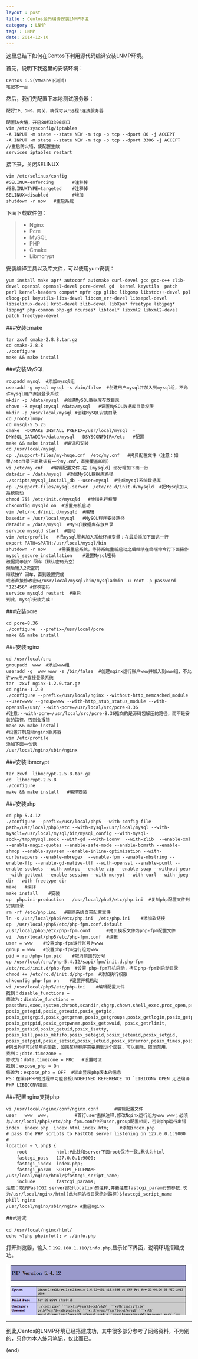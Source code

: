 ```yaml
---
layout : post
title : Centos源码编译安装LNMP环境
category : LNMP
tags : LNMP
date: 2014-12-10
---
```

这里总结下如何在Centos下利用源代码编译安装LNMP环境。

首先，说明下我这里的安装环境：

	Centos 6.5(VMware下测试)
	笔记本一台

然后，我们先配置下本地测试服务器：

	配好IP、DNS、网关，确保可以'远程'连接服务器

<!--more-->

	配置防火墙，开启80和3306端口
	vim /etc/sysconfig/iptables
	-A INPUT -m state --state NEW -m tcp -p tcp --dport 80 -j ACCEPT
	-A INPUT -m state --state NEW -m tcp -p tcp --dport 3306 -j ACCEPT
	//重启防火墙，使配置生效
	services iptables restart

接下来，关闭SELINUX

	vim /etc/selinux/config
	#SELINUX=enforcing       #注释掉 
	#SELINUXTYPE=targeted    #注释掉 
	SELINUX=disabled         #增加 
	shutdown -r now   #重启系统

下面下载软件包：
	
>* Nginx
>* Pcre
>* MySQL
>* PHP
>* Cmake
>* Libmcrypt

安装编译工具以及库文件，可以使用yum安装：

	yum install make apr* autoconf automake curl-devel gcc gcc-c++ zlib-devel openssl openssl-devel pcre-devel gd  kernel keyutils  patch  perl kernel-headers compat* mpfr cpp glibc libgomp libstdc++-devel ppl cloog-ppl keyutils-libs-devel libcom_err-devel libsepol-devel libselinux-devel krb5-devel zlib-devel libXpm* freetype libjpeg* libpng* php-common php-gd ncurses* libtool* libxml2 libxml2-devel patch freetype-devel

###安装cmake

	tar zxvf cmake-2.8.8.tar.gz 
	cd cmake-2.8.8 
	./configure 
	make && make install  

###安装MySQL

	roupadd mysql  #添加mysql组    
	useradd -g mysql mysql -s /bin/false  #创建用户mysql并加入到mysql组，不允许mysql用户直接登录系统    
	mkdir -p /data/mysql  #创建MySQL数据库存放目录    
	chown -R mysql:mysql /data/mysql   #设置MySQL数据库目录权限    
	mkdir -p /usr/local/mysql #创建MySQL安装目录    
	cd /root/lnmp/ 
	cd mysql-5.5.25    
	cmake  -DCMAKE_INSTALL_PREFIX=/usr/local/mysql  -DMYSQL_DATADIR=/data/mysql  -DSYSCONFDIR=/etc   #配置    
	make && make install  #编译和安装    
	cd /usr/local/mysql    
	cp ./support-files/my-huge.cnf  /etc/my.cnf   #拷贝配置文件（注意：如果/etc目录下面默认有一个my.cnf，直接覆盖即可）    
	vi /etc/my.cnf   #编辑配置文件,在 [mysqld] 部分增加下面一行    
	datadir = /data/mysql  #添加MySQL数据库路径    
	./scripts/mysql_install_db --user=mysql  #生成mysql系统数据库    
	cp ./support-files/mysql.server  /etc/rc.d/init.d/mysqld  #把Mysql加入系统启动    
	chmod 755 /etc/init.d/mysqld   #增加执行权限    
	chkconfig mysqld on  #设置开机启动    
	vim /etc/rc.d/init.d/mysqld  #编辑    
	basedir = /usr/local/mysql   #MySQL程序安装路径    
	datadir = /data/mysql  #MySQl数据库存放目录    
	service mysqld start  #启动    
	vim /etc/profile   #把mysql服务加入系统环境变量：在最后添加下面这一行    
	export PATH=$PATH:/usr/local/mysql/bin      
	shutdown -r now     #需要重启系统，等待系统重新启动之后继续在终端命令行下面操作    
	mysql_secure_installation    #设置Mysql密码    
	根据提示按Y 回车（默认密码为空）    
	然后输入2次密码    
	继续按Y 回车，直到设置完成    
	或者直接修改密码/usr/local/mysql/bin/mysqladmin -u root -p password "123456" #修改密码    
	service mysqld restart  #重启    
	到此，mysql安装完成！   
	
###安装pcre
	
	cd pcre-8.36
	./configure  --prefix=/usr/local/pcre 
	make && make install   

###安装nginx

	cd /usr/local/src    
	groupadd  www  #添加www组    
	useradd -g  www www -s /bin/false  #创建nginx运行账户www并加入到www组，不允许www用户直接登录系统    
	tar  zxvf nginx-1.2.0.tar.gz    
	cd nginx-1.2.0    
	./configure --prefix=/usr/local/nginx --without-http_memcached_module --user=www --group=www --with-http_stub_status_module --with-openssl=/usr/ --with-pcre=/usr/local/src/pcre-8.36   
	#注意:--with-pcre=/usr/local/src/pcre-8.36指向的是源码包解压的路径，而不是安装的路径，否则会报错 
	make && make install   
	#设置开机启动nginx服务器
	vim /etc/profile
	添加下面一句话
	/usr/local/nginx/sbin/nginx


###安装libmcrypt

	tar zxvf  libmcrypt-2.5.8.tar.gz
	cd  libmcrypt-2.5.8 
	./configure 
	make && make install   #编译安装 

###安装php

	cd php-5.4.12
	./configure --prefix=/usr/local/php5 --with-config-file-path=/usr/local/php5/etc --with-mysql=/usr/local/mysql --with-mysqli=/usr/local/mysql/bin/mysql_config --with-mysql-sock=/tmp/mysql.sock --with-gd --with-iconv  --with-zlib  --enable-xml --enable-magic-quotes --enable-safe-mode --enable-bcmath --enable-shmop --enable-sysvsem --enable-inline-optimization --with-curlwrappers --enable-mbregex  --enable-fpm --enable-mbstring --enable-ftp --enable-gd-native-ttf --with-openssl --enable-pcntl --enable-sockets --with-xmlrpc --enable-zip --enable-soap --without-pear --with-gettext --enable-session --with-mcrypt --with-curl --with-jpeg-dir --with-freetype-dir 
	make   #编译    
	make install    #安装    
	cp  php.ini-production   /usr/local/php5/etc/php.ini  #复制php配置文件到安装目录    
	rm -rf /etc/php.ini   #删除系统自带配置文件    
	ln -s /usr/local/php5/etc/php.ini  /etc/php.ini    #添加软链接    
	cp  /usr/local/php5/etc/php-fpm.conf.default   /usr/local/php5/etc/php-fpm.conf      #拷贝模板文件为php-fpm配置文件    
	vi  /usr/local/php5/etc/php-fpm.conf  #编辑    
	user = www    #设置php-fpm运行账号为www    
	group = www   #设置php-fpm运行组为www    
	pid = run/php-fpm.pid    #取消前面的分号    
	cp /usr/local/src/php-5.4.12/sapi/fpm/init.d.php-fpm   /etc/rc.d/init.d/php-fpm  #设置 php-fpm开机启动，拷贝php-fpm到启动目录    
	chmod +x /etc/rc.d/init.d/php-fpm  #添加执行权限    
	chkconfig php-fpm on    #设置开机启动    
	vi /usr/local/php5/etc/php.ini    #编辑配置文件    
	找到：disable_functions =    
	修改为：disable_functions = passthru,exec,system,chroot,scandir,chgrp,chown,shell_exec,proc_open,proc_get_status,ini_alter,ini_alter,ini_restore,dl,openlog,syslog,readlink,symlink,popepassthru,stream_socket_server,escapeshellcmd,dll,popen,disk_free_space,checkdnsrr,checkdnsrr,getservbyname,getservbyport,disk_total_space,posix_ctermid,posix_get_last_error,posix_getcwd, posix_getegid,posix_geteuid,posix_getgid, posix_getgrgid,posix_getgrnam,posix_getgroups,posix_getlogin,posix_getpgid,posix_getpgrp,posix_getpid, posix_getppid,posix_getpwnam,posix_getpwuid, posix_getrlimit, posix_getsid,posix_getuid,posix_isatty, posix_kill,posix_mkfifo,posix_setegid,posix_seteuid,posix_setgid, posix_setpgid,posix_setsid,posix_setuid,posix_strerror,posix_times,posix_ttyname,posix_uname   
	#列出PHP可以禁用的函数，如果某些程序需要用到这个函数，可以删除，取消禁用。    
	找到：;date.timezone =    
	修改为：date.timezone = PRC   #设置时区    
	找到：expose_php = On    
	修改为：expose_php = OFF  #禁止显示php版本的信息    
	PS：在编译PHP的过程中可能会报UNDEFINED REFERENCE TO `LIBICONV_OPEN 无法编译PHP LIBICONV错误.

###配置nginx支持php

	vi /usr/local/nginx/conf/nginx.conf      #编辑配置文件    
	user   www  www;          #首行user去掉注释,修改Nginx运行组为www www；必须与/usr/local/php5/etc/php-fpm.conf中的user,group配置相同，否则php运行出错    
	index  index.php  index.html index.htm;    #添加index.php    
	# pass the PHP scripts to FastCGI server listening on 127.0.0.1:9000    
	#    
	location ~ \.php$ {    
   		root           html;#此处和server下面root保持一致,默认为html    
   		fastcgi_pass   127.0.0.1:9000;    
   		fastcgi_index  index.php;    
   		fastcgi_param  SCRIPT_FILENAME   /usr/local/nginx/html/$fastcgi_script_name;    
   		include        fastcgi_params;     
	注意：取消FastCGI server部分location的注释,并要注意fastcgi_param行的参数,改为/usr/local/nginx/html(此为网站根目录绝对路径)$fastcgi_script_name
	pkill nginx	
	/usr/local/nginx/sbin/nginx #重启nginx
	
###测试

	cd /usr/local/nginx/html/
	echo <?php phpinfo(); > ./info.php

打开浏览器，输入：`192.168.1.110/info.php`,显示如下界面，说明环境搭建成功。

![](../../images/201412/2014-12-10_173100.jpg)

---

到此,Centos的LNMP环境已经搭建成功，其中很多部分参考了网络资料，不为别的，只作为本人练习笔记，仅此而已。

(end)


	
	
